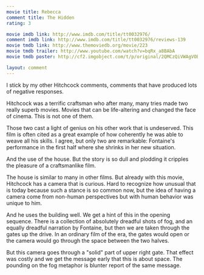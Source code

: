 ```yaml
---
movie title: Rebecca
comment title: The Hidden
rating: 3

movie imdb link: http://www.imdb.com/title/tt0032976/
comment imdb link: http://www.imdb.com/title/tt0032976/reviews-139
movie tmdb link: http://www.themoviedb.org/movie/223
movie tmdb trailer: http://www.youtube.com/watch?v=bqRx_a8BAbA
movie tmdb poster: http://cf2.imgobject.com/t/p/original/2QMCzQiVWAgVOBi1kDVjKXwIvAC.jpg

layout: comment
---
```


I stick by my other Hitchcock comments, comments that have produced lots of negative responses.

Hitchcock was a terrific craftsman who after many, many tries made two really superb movies. Movies that can be life-altering and changed the face of cinema. This is not one of them.

Those two cast a light of genius on his other work that is undeserved. This film is often cited as a great example of how coherently he was able to weave all his skills. I agree, but only two are remarkable: Fontaine's performance in the first half where she shrinks in her new situation. 

And the use of the house. But the story is so dull and plodding it cripples the pleasure of a craftsmanlike film.

The house is similar to many in other films. But already with this movie, Hitchcock has a camera that is curious. Hard to recognize how unusual that is today because such a stance is so common now, but the idea of having a camera come from non-human perspectives but with human behavior was unique to him.

And he uses the building well. We get a hint of this in the opening sequence. There is a collection of absolutely dreadful shots of fog, and an equally dreadful narration by Fontaine, but then we are taken through the gates up the drive. In an ordinary film of the era, the gates would open or the camera would go through the space between the two halves.

But this camera goes through a "solid" part of upper right gate. That effect was costly and we get the message early that this is about space. The pounding on the fog metaphor is blunter report of the same message.